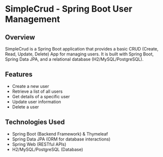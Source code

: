 # SimpleCrud - Spring Boot User Management 

## Overview
SimpleCrud is a Spring Boot application that provides a basic CRUD (Create, Read, Update, Delete) App for managing users. 
It is built with Spring Boot, Spring Data JPA, and a relational database (H2/MySQL/PostgreSQL).

## Features
- Create a new user
- Retrieve a list of all users
- Get details of a specific user
- Update user information
- Delete a user

## Technologies Used
- Spring Boot (Backend Framework) & Thymeleaf
- Spring Data JPA (ORM for database interactions)
- Spring Web (RESTful APIs)
- H2/MySQL/PostgreSQL (Database)